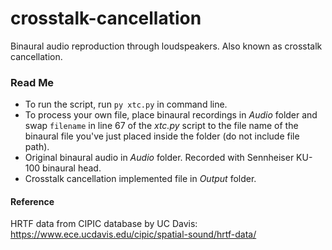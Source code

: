 # crosstalk-cancellation
Binaural audio reproduction through loudspeakers. Also known as crosstalk cancellation.

### Read Me
- To run the script, run `py xtc.py` in command line.
- To process your own file, place binaural recordings in *Audio* folder and swap `filename` in line 67 of the *xtc.py* script to the file name of the binaural file you've just placed inside the folder (do not include file path).
- Original binaural audio in *Audio* folder. Recorded with Sennheiser KU-100 binaural head.
- Crosstalk cancellation implemented file in *Output* folder.


#### Reference
HRTF data from CIPIC database by UC Davis: https://www.ece.ucdavis.edu/cipic/spatial-sound/hrtf-data/
